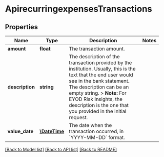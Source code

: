 # ApirecurringexpensesTransactions

## Properties
Name | Type | Description | Notes
------------ | ------------- | ------------- | -------------
**amount** | **float** | The transaction amount. | 
**description** | **string** | The description of the transaction provided by the institution. Usually, this is the text that the end user would see in the bank statement. The description can be an empty string.  &gt; **Note:** For EYOD Risk Insights, the description is the one that you provided in the initial request. | 
**value_date** | [**\DateTime**](\DateTime.md) | The date when the transaction occurred, in &#x60;YYYY-MM-DD&#x60; format. | 

[[Back to Model list]](../../README.md#documentation-for-models) [[Back to API list]](../../README.md#documentation-for-api-endpoints) [[Back to README]](../../README.md)

